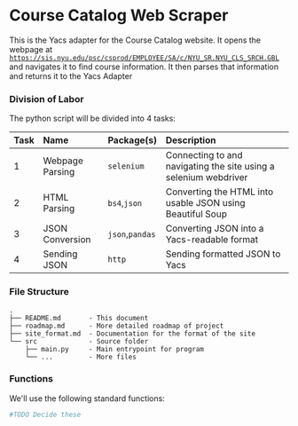 # Course Catalog Web Scraper
This is the Yacs adapter for the Course Catalog website. It opens the webpage at [`https://sis.nyu.edu/psc/csprod/EMPLOYEE/SA/c/NYU_SR.NYU_CLS_SRCH.GBL`][course-search] and navigates it to find course information. It then parses that information and returns it to the Yacs Adapter

### Division of Labor
The python script will be divided into 4 tasks:

Task| Name				| Package(s)		| Description
:---| :---				| :---				| :---
1	| Webpage Parsing	| `selenium`		| Connecting to and navigating the site using a selenium webdriver
2 	| HTML Parsing		| `bs4`,`json`		| Converting the HTML into usable JSON using Beautiful Soup
3 	| JSON Conversion	| `json`,`pandas`	| Converting JSON into a Yacs-readable format
4 	| Sending JSON		| `http`			| Sending formatted JSON to Yacs

### File Structure
```
.
├── README.md		- This document
├── roadmap.md		- More detailed roadmap of project
├── site_format.md	- Documentation for the format of the site
└── src				- Source folder
	├── main.py		- Main entrypoint for program
    └── ...			- More files
```

### Functions
We'll use the following standard functions:

```python
#TODO Decide these
```

[course-search]: https://sis.nyu.edu/psc/csprod/EMPLOYEE/SA/c/NYU_SR.NYU_CLS_SRCH.GBL
